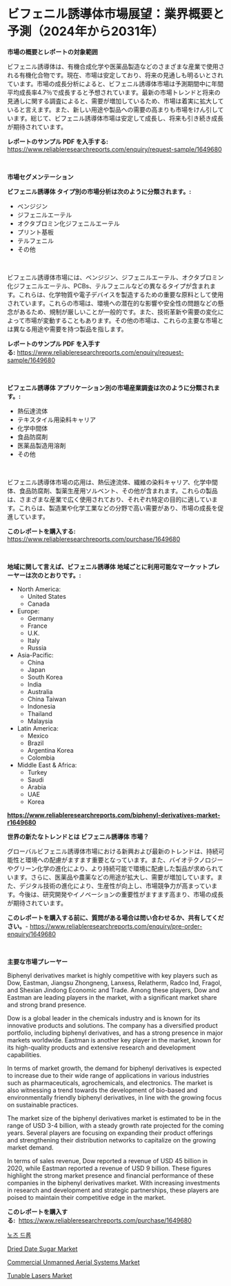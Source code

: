 <p><h1>ビフェニル誘導体市場展望：業界概要と予測（2024年から2031年）</h1></p><p><strong>市場の概要とレポートの対象範囲</strong></p>
<p><p>ビフェニル誘導体は、有機合成化学や医薬品製造などのさまざまな産業で使用される有機化合物です。現在、市場は安定しており、将来の見通しも明るいとされています。市場の成長分析によると、ビフェニル誘導体市場は予測期間中に年間平均成長率4.7％で成長すると予想されています。最新の市場トレンドと将来の見通しに関する調査によると、需要が増加しているため、市場は着実に拡大していると言えます。また、新しい用途や製品への需要の高まりも市場をけん引しています。総じて、ビフェニル誘導体市場は安定して成長し、将来も引き続き成長が期待されています。</p></p>
<p><strong>レポートのサンプル PDF を入手する:</strong> <a href="https://www.reliableresearchreports.com/enquiry/request-sample/1649680">https://www.reliableresearchreports.com/enquiry/request-sample/1649680</a></p>
<p>&nbsp;</p>
<p><strong>市場セグメンテーション</strong></p>
<p><strong>ビフェニル誘導体 タイプ別の市場分析は次のように分類されます。:</strong></p>
<p><ul><li>ベンジジン</li><li>ジフェニルエーテル</li><li>オクタブロミン化ジフェニルエーテル</li><li>プリント基板</li><li>テルフェニル</li><li>その他</li></ul></p>
<p>&nbsp;</p>
<p><p>ビフェニル誘導体市場には、ベンジジン、ジフェニルエーテル、オクタブロミン化ジフェニルエーテル、PCBs、テルフェニルなどの異なるタイプが含まれます。これらは、化学物質や電子デバイスを製造するための重要な原料として使用されています。これらの市場は、環境への潜在的な影響や安全性の問題などの懸念があるため、規制が厳しいことが一般的です。また、技術革新や需要の変化によって市場が変動することもあります。その他の市場は、これらの主要な市場とは異なる用途や需要を持つ製品を指します。</p></p>
<p><strong>レポートのサンプル PDF を入手する:</strong>&nbsp;<a href="https://www.reliableresearchreports.com/enquiry/request-sample/1649680">https://www.reliableresearchreports.com/enquiry/request-sample/1649680</a></p>
<p>&nbsp;</p>
<p><strong> ビフェニル誘導体 アプリケーション別の市場産業調査は次のように分類されます。:</strong></p>
<p><ul><li>熱伝達流体</li><li>テキスタイル用染料キャリア</li><li>化学中間体</li><li>食品防腐剤</li><li>医薬品製造用溶剤</li><li>その他</li></ul></p>
<p>&nbsp;</p>
<p><p>ビフェニル誘導体市場の応用は、熱伝達流体、繊維の染料キャリア、化学中間体、食品防腐剤、製薬生産用ソルベント、その他が含まれます。これらの製品は、さまざまな産業で広く使用されており、それぞれ特定の目的に適しています。これらは、製造業や化学工業などの分野で高い需要があり、市場の成長を促進しています。</p></p>
<p><strong>このレポートを購入する:</strong>&nbsp; <a href="https://www.reliableresearchreports.com/purchase/1649680">https://www.reliableresearchreports.com/purchase/1649680</a></p>
<p>&nbsp;</p>
<p><strong>地域に関して言えば、ビフェニル誘導体 地域ごとに利用可能なマーケットプレーヤーは次のとおりです。:</strong></p>
<p><ul>
    <li>
        North America:
        <ul>
            <li>United States</li>
            <li>Canada</li>
        </ul>
    </li>
    <li>
        Europe:
        <ul>
            <li>Germany</li>
            <li>France</li>
            <li>U.K.</li>
            <li>Italy</li>
            <li>Russia</li>
        </ul>
    </li>
    <li>
        Asia-Pacific:
        <ul>
            <li>China</li>
            <li>Japan</li>
            <li>South Korea</li>
            <li>India</li>
            <li>Australia</li>
            <li>China Taiwan</li>
            <li>Indonesia</li>
            <li>Thailand</li>
            <li>Malaysia</li>
        </ul>
    </li>
    <li>
        Latin America:
        <ul>
            <li>Mexico</li>
            <li>Brazil</li>
            <li>Argentina Korea</li>
            <li>Colombia</li>
        </ul>
    </li>
    <li>
        Middle East & Africa:
        <ul>
            <li>Turkey</li>
            <li>Saudi</li>
            <li>Arabia</li>
            <li>UAE</li>
            <li>Korea</li>
        </ul>
    </li>
    </ul></p>
<p><strong><a href="https://www.reliableresearchreports.com/biphenyl-derivatives-market-r1649680">https://www.reliableresearchreports.com/biphenyl-derivatives-market-r1649680</a></strong>&nbsp;</p>
<p><strong>世界の新たなトレンドとは ビフェニル誘導体 市場？</strong></p>
<p><p>グローバルビフェニル誘導体市場における新興および最新のトレンドは、持続可能性と環境への配慮がますます重要となっています。また、バイオテクノロジーやグリーン化学の進化により、より持続可能で環境に配慮した製品が求められています。さらに、医薬品や農薬などの用途が拡大し、需要が増加しています。また、デジタル技術の進化により、生産性が向上し、市場競争力が高まっています。今後は、研究開発やイノベーションの重要性がますます高まり、市場の成長が期待されています。</p></p>
<p><strong>このレポートを購入する前に、質問がある場合は問い合わせるか、共有してください。</strong>- <a href="https://www.reliableresearchreports.com/enquiry/pre-order-enquiry/1649680">https://www.reliableresearchreports.com/enquiry/pre-order-enquiry/1649680</a></p>
<p>&nbsp;</p>
<p><strong>主要な市場プレーヤー</strong></p>
<p><p>Biphenyl derivatives market is highly competitive with key players such as Dow, Eastman, Jiangsu Zhongneng, Lanxess, Relatherm, Radco Ind, Fragol, and Shexian Jindong Economic and Trade. Among these players, Dow and Eastman are leading players in the market, with a significant market share and strong brand presence.</p><p>Dow is a global leader in the chemicals industry and is known for its innovative products and solutions. The company has a diversified product portfolio, including biphenyl derivatives, and has a strong presence in major markets worldwide. Eastman is another key player in the market, known for its high-quality products and extensive research and development capabilities.</p><p>In terms of market growth, the demand for biphenyl derivatives is expected to increase due to their wide range of applications in various industries such as pharmaceuticals, agrochemicals, and electronics. The market is also witnessing a trend towards the development of bio-based and environmentally friendly biphenyl derivatives, in line with the growing focus on sustainable practices.</p><p>The market size of the biphenyl derivatives market is estimated to be in the range of USD 3-4 billion, with a steady growth rate projected for the coming years. Several players are focusing on expanding their product offerings and strengthening their distribution networks to capitalize on the growing market demand.</p><p>In terms of sales revenue, Dow reported a revenue of USD 45 billion in 2020, while Eastman reported a revenue of USD 9 billion. These figures highlight the strong market presence and financial performance of these companies in the biphenyl derivatives market. With increasing investments in research and development and strategic partnerships, these players are poised to maintain their competitive edge in the market.</p></p>
<p><strong>このレポートを購入する:</strong>&nbsp;&nbsp;<a href="https://www.reliableresearchreports.com/purchase/1649680">https://www.reliableresearchreports.com/purchase/1649680</a></p>
<p><p><a href="https://github.com/darrellockm3ytan895656/Market-Research-Report-List-1/blob/main/320535026291.md">노즈 드롭</a></p><p><a href="https://eight-handstand-8fb.notion.site/Dried-Date-Sugar-Market-Insight-Market-Trends-Growth-Forecasted-from-2024-TO-2031-066703b65fc04c13943e0d669b61a1f0">Dried Date Sugar Market</a></p><p><a href="https://view.publitas.com/reportprime-1/commercial-unmanned-aerial-systems-market-trends-forecast-and-competitive-analysis-to-2031/">Commercial Unmanned Aerial Systems Market</a></p><p><a href="https://github.com/Sinjinluong3e0awx2m195k76/Market-Research-Report-List-2/blob/main/tunable-lasers-market.md">Tunable Lasers Market</a></p></p>